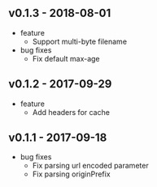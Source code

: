 ## v0.1.3 - 2018-08-01

- feature
  - Support multi-byte filename
- bug fixes
  - Fix default max-age

## v0.1.2 - 2017-09-29

- feature
  - Add headers for cache

## v0.1.1 - 2017-09-18

- bug fixes
  - Fix parsing url encoded parameter
  - Fix parsing originPrefix
